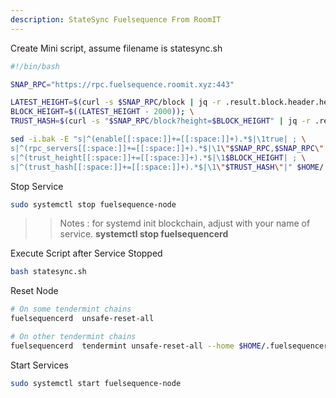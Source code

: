 ```yaml
---
description: StateSync Fuelsequence From RoomIT
---
```


Create Mini script, assume filename is statesync.sh

```bash
#!/bin/bash

SNAP_RPC="https://rpc.fuelsequence.roomit.xyz:443"

LATEST_HEIGHT=$(curl -s $SNAP_RPC/block | jq -r .result.block.header.height); \
BLOCK_HEIGHT=$((LATEST_HEIGHT - 2000)); \
TRUST_HASH=$(curl -s "$SNAP_RPC/block?height=$BLOCK_HEIGHT" | jq -r .result.block_id.hash)

sed -i.bak -E "s|^(enable[[:space:]]+=[[:space:]]+).*$|\1true| ; \
s|^(rpc_servers[[:space:]]+=[[:space:]]+).*$|\1\"$SNAP_RPC,$SNAP_RPC\"| ; \
s|^(trust_height[[:space:]]+=[[:space:]]+).*$|\1$BLOCK_HEIGHT| ; \
s|^(trust_hash[[:space:]]+=[[:space:]]+).*$|\1\"$TRUST_HASH\"|" $HOME/.fuelsequencer/config/config.toml
```


Stop Service
```bash
sudo systemctl stop fuelsequence-node
```

>> Notes : for systemd init blockchain, adjust with your name of service. __systemctl stop fuelsequencerd__


Execute Script after Service Stopped
```bash
bash statesync.sh
```

Reset Node
```bash
# On some tendermint chains
fuelsequencerd  unsafe-reset-all

# On other tendermint chains
fuelsequencerd  tendermint unsafe-reset-all --home $HOME/.fuelsequencer --keep-addr-book
```

Start Services
```bash
sudo systemctl start fuelsequence-node
```
